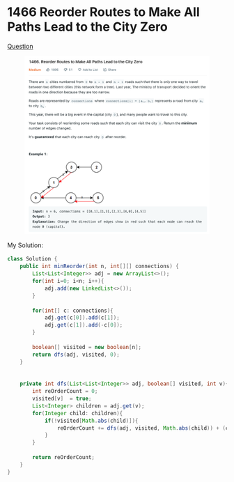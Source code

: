 # 1466 Reorder Routes to Make All Paths Lead to the City Zero

[Question](https://leetcode.com/problems/reorder-routes-to-make-all-paths-lead-to-the-city-zero/)

<figure><img src="../.gitbook/assets/image (1).png" alt=""><figcaption></figcaption></figure>



My Solution:

```java
class Solution {
    public int minReorder(int n, int[][] connections) {
        List<List<Integer>> adj = new ArrayList<>();
        for(int i=0; i<n; i++){
            adj.add(new LinkedList<>());
        }
        
        for(int[] c: connections){
            adj.get(c[0]).add(c[1]);
            adj.get(c[1]).add(-c[0]);
        }
        
        boolean[] visited = new boolean[n];
        return dfs(adj, visited, 0);
    }
    
    
    private int dfs(List<List<Integer>> adj, boolean[] visited, int v){
        int reOrderCount = 0;
        visited[v]  = true;
        List<Integer> children = adj.get(v);
        for(Integer child: children){
            if(!visited[Math.abs(child)]){
                reOrderCount += dfs(adj, visited, Math.abs(child)) + (child > 0 ? 1:0);
            }
        }
        
        return reOrderCount;
    }
}
```
